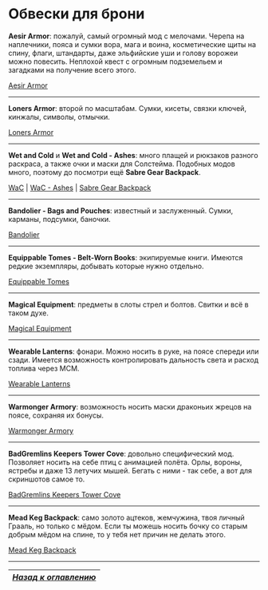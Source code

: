 # Обвески для брони

**Aesir Armor**: пожалуй, самый огромный мод с мелочами. Черепа на наплечники, пояса и сумки вора, мага и воина, косметические щиты на спину, флаги, штандарты, даже эльфийские уши и голову ворожеи можно повесить. Неплохой квест с огромным подземельем и загадками на получение всего этого.

[Aesir Armor](http://www.nexusmods.com/skyrim/mods/35094/)

------

**Loners Armor**: второй по масштабам. Сумки, кисеты, связки ключей, кинжалы, символы, отмычки.

[Loners Armor](http://www.nexusmods.com/skyrim/mods/38441/)

------

**Wet and Cold** и **Wet and Cold - Ashes**: много плащей и рюкзаков разного раскраса, а также очки и маски для Солстейма. Подобных модов много, поэтому до посмотри ещё **Sabre Gear Backpack**.

[WaC](http://www.nexusmods.com/skyrim/mods/27563/) | [WaC - Ashes](http://www.nexusmods.com/skyrim/mods/31968/) | [Sabre Gear Backpack](http://www.nexusmods.com/skyrim/mods/13687/)

------

**Bandolier - Bags and Pouches**: известный и заслуженный. Сумки, карманы, подсумки, баночки.

[Bandolier](http://www.nexusmods.com/skyrim/mods/16438/)

------

**Equippable Tomes - Belt-Worn Books**: экипируемые книги. Имеются редкие экземпляры, добывать которые нужно отдельно.

[Equippable Tomes](http://www.nexusmods.com/skyrim/mods/76949/)

------

**Magical Equipment**: предметы в слоты стрел и болтов. Свитки и всё в таком духе.

[Magical Equipment](http://www.nexusmods.com/skyrim/mods/26214/)

------

**Wearable Lanterns**: фонари. Можно носить в руке, на поясе спереди или сзади. Имеется возможность контролировать дальность света и расход топлива через МСМ.

[Wearable Lanterns](http://www.nexusmods.com/skyrim/mods/17416/)

------

**Warmonger Armory**: возможность носить маски драконьих жрецов на поясе, сохраняя их бонусы.

[Warmonger Armory](http://www.nexusmods.com/skyrim/mods/50459/)

------

**BadGremlins Keepers Tower Cove**: довольно специфический мод. Позволяет носить на себе птиц с анимацией полёта. Орлы, вороны, ястребы и даже 13 летучих мышей. Бегать с ними - так себе, а вот для скриншотов самое то.

[BadGremlins Keepers Tower Cove](http://www.nexusmods.com/skyrim/mods/30622/)

------

**Mead Keg Backpack**: само золото ацтеков, жемчужина, твоя личный Грааль, но только с мёдом. Если ты можешь носить бочку со старым добрым мёдом на спине, то у тебя нет причин не делать этого.

[Mead Keg Backpack](http://www.nexusmods.com/skyrim/mods/35792/)

------

|[*Назад к оглавлению*](../01_Оглавление.md)|
|:---:|
